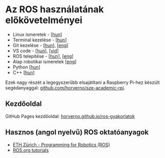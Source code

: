 # Az ROS használatának előkövetelményei

- Linux ismeretek - [[hun](https://github.com/horverno/sze-academic-rpi/blob/master/linuxtut.md)]
- Terminal kezelése - [[hun](https://github.com/horverno/sze-academic-rpi/blob/master/linuxtut.md)]
- Git kezelése - [[hun](https://github.com/horverno/sze-academic-rpi/blob/master/gittut.md)], [[eng](https://lab.github.com/)]
- VS code - [[hun](https://github.com/horverno/sze-academic-rpi/blob/master/vscode.md)], [[vid](https://www.youtube.com/watch?v=QKFjbnWpQ-E)]
- ROS telepítése - [[hun](rosinstall.md)], [[eng](http://wiki.ros.org/kinetic/Installation/Ubuntu)]
- Alap robotikai ismeretek [[eng](https://github.com/AtsushiSakai/PythonRobotics)]
- Python [[hun](https://github.com/horverno/sze-academic-python)]
- C++ [[hun](https://github.com/hegyhati/ClassRoomExamples)]

Ezek nagy részét a legegyszerűbb elsajátítani a Raspberry Pi-hez készült segédanyaggal: 
[github.com/horverno/sze-academic-rpi](https://github.com/horverno/sze-academic-rpi).

## Kezdőoldal

GitHub Pages kezdőoldal: 
[horverno.github.io/ros-gyakorlatok](https://horverno.github.io/ros-gyakorlatok/)

## Hasznos (angol nyelvű) ROS oktatóanyagok

- [ETH Zürich - Programming for Robotics (ROS)](https://www.youtube.com/watch?v=0BxVPCInS3M&list=PLE-BQwvVGf8HOvwXPgtDfWoxd4Cc6ghiP)
- [ROS.org tutorials](http://wiki.ros.org/ROS/Tutorials)
